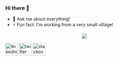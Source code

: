 ### Hi there 👋

- 💬 Ask me about everything!
- ⚡ Fun fact: I'm working from a very small village!

<p align="center">
  <img src="https://github-readme-stats.vercel.app/api?username=ysmoradi&show_icons=true&count_private=true&include_all_commits=true" />
</p>

[<img src='https://cdn.jsdelivr.net/npm/simple-icons@3.0.1/icons/linkedin.svg' alt='linkedin' height='40'>](https://www.linkedin.com/in/ysmoradi/)  [<img src='https://cdn.jsdelivr.net/npm/simple-icons@3.0.1/icons/twitter.svg' alt='twitter' height='40'>](https://twitter.com/ysmoradi)  [<img src='https://cdn.jsdelivr.net/npm/simple-icons@3.0.1/icons/stackoverflow.svg' alt='stackoverflow' height='40'>](https://stackoverflow.com/users/2720104/yaser-moradi)  
